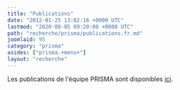 ```yaml
---
title: "Publications"
date: "2012-01-25 13:02:16 +0000 UTC"
lastmod: "2020-08-05 09:20:08 +0000 UTC"
path: "recherche/prisma/publications.fr.md"
joomlaid: 95
category: "prisma"
asides: ["prisma.+menu+"]
layout: "recherche"
---
```

Les publications de l'équipe PRISMA sont disponibles [ici](https://hal.archives-ouvertes.fr/search/index/?qa%!B(MISSING)collection_t%!D(MISSING)%!B(MISSING)%!D(MISSING)=subatech-prisma&sort=producedDate_tdate+desc&docType_s=ART+OR+OUV+OR+PATENT+OR+OTHER+OR+UNDEFINED+OR+REPORT+OR+LECTURE+OR+IMG+OR+VIDEO+OR+SON+OR+MAP+OR+SOFTWARE+OR+DOUV&submitType_s=notice+OR+file+OR+annex&rows=100 "Liste de publications de l'équipe PRISMA").

